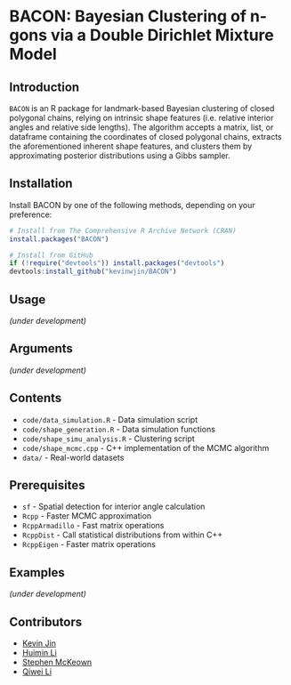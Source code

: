 # BACON: Bayesian Clustering of n-gons via a Double Dirichlet Mixture Model

## Introduction
`BACON` is an R package for landmark-based Bayesian clustering of closed polygonal chains, relying on intrinsic shape features (i.e. relative interior angles and relative side lengths). The algorithm accepts a matrix, list, or dataframe containing the coordinates of closed polygonal chains, extracts the aforementioned inherent shape features, and clusters them by approximating posterior distributions using a Gibbs sampler.

## Installation
Install BACON by one of the following methods, depending on your preference:

```R
# Install from The Comprehensive R Archive Network (CRAN)
install.packages("BACON")

# Install from GitHub
if (!require("devtools")) install.packages("devtools")
devtools:install_github("kevinwjin/BACON")
```
## Usage
*(under development)*

## Arguments
*(under development)*

## Contents
* `code/data_simulation.R` - Data simulation script
* `code/shape_generation.R` - Data simulation functions
* `code/shape_simu_analysis.R` - Clustering script
* `code/shape_mcmc.cpp` - C++ implementation of the MCMC algorithm
* `data/` - Real-world datasets

## Prerequisites
* `sf` - Spatial detection for interior angle calculation
* `Rcpp` - Faster MCMC approximation
* `RcppArmadillo` - Fast matrix operations
* `RcppDist` - Call statistical distributions from within C++
* `RcppEigen` - Faster matrix operations

## Examples
*(under development)*

## Contributors
* [Kevin Jin](https://www.linkedin.com/in/kevin-w-jin/)
* [Huimin Li](https://www.linkedin.com/in/huimin-li-19789248)
* [Stephen McKeown](https://personal.utdallas.edu/~sxm190098/)
* [Qiwei Li](https://sites.google.com/site/liqiwei2000/)
